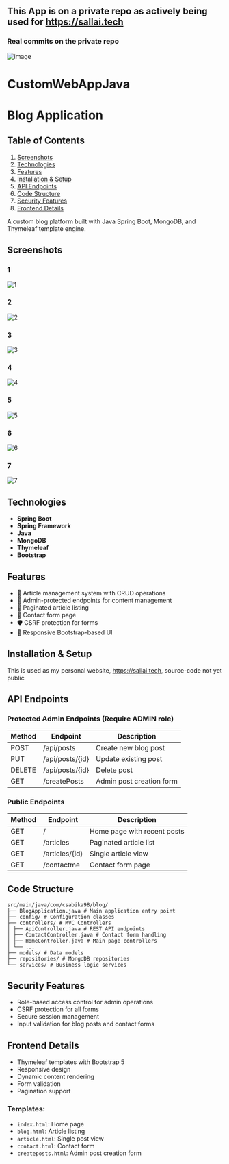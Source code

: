 ## This App is on a private repo as actively being used for https://sallai.tech
### Real commits on the private repo
![image](https://github.com/user-attachments/assets/a50c62f3-8ec4-4cce-bfb4-abda525cdaed)

# CustomWebAppJava
# Blog Application

## Table of Contents

1. [Screenshots](#screenshots)
2. [Technologies](#technologies)  
3. [Features](#features)  
4. [Installation & Setup](#installation--setup)  
5. [API Endpoints](#api-endpoints)  
6. [Code Structure](#code-structure)  
7. [Security Features](#security-features)  
8. [Frontend Details](#frontend-details)  


A custom blog platform built with Java Spring Boot, MongoDB, and Thymeleaf template engine.

## Screenshots
### 1
![1](screenshots/1.png)
### 2
![2](screenshots/2.png)
### 3
![3](screenshots/3.png)
### 4
![4](screenshots/4.png)
### 5
![5](screenshots/5.png)
### 6
![6](screenshots/6.png)
### 7
![7](screenshots/7.png)

## Technologies

- **Spring Boot**
- **Spring Framework**
- **Java**
- **MongoDB**
- **Thymeleaf**
- **Bootstrap**

## Features

- 📝 Article management system with CRUD operations
- 🔐 Admin-protected endpoints for content management
- 📄 Paginated article listing
- 📧 Contact form page
- 🛡️ CSRF protection for forms
- 📱 Responsive Bootstrap-based UI

## Installation & Setup

This is used as my personal website, https://sallai.tech, source-code not yet public

## API Endpoints


### Protected Admin Endpoints (Require ADMIN role)

| Method  | Endpoint          | Description                |
|---------|-------------------|----------------------------|
| POST    | /api/posts        | Create new blog post       |
| PUT     | /api/posts/{id}   | Update existing post       |
| DELETE  | /api/posts/{id}   | Delete post                |
| GET     | /createPosts      | Admin post creation form   |

### Public Endpoints

| Method  | Endpoint          | Description                |
|---------|-------------------|----------------------------|
| GET     | /                 | Home page with recent posts|
| GET     | /articles         | Paginated article list     |
| GET     | /articles/{id}    | Single article view        |
| GET     | /contactme        | Contact form page          |

## Code Structure

```
src/main/java/com/csabika98/blog/
├── BlogApplication.java # Main application entry point
├── config/ # Configuration classes
├── controllers/ # MVC Controllers
│ ├── ApiController.java # REST API endpoints
│ ├── ContactController.java # Contact form handling
│ ├── HomeController.java # Main page controllers
│ └── ...
├── models/ # Data models
├── repositories/ # MongoDB repositories
└── services/ # Business logic services
```


## Security Features

- Role-based access control for admin operations  
- CSRF protection for all forms  
- Secure session management  
- Input validation for blog posts and contact forms  

## Frontend Details

- Thymeleaf templates with Bootstrap 5  
- Responsive design  
- Dynamic content rendering  
- Form validation  
- Pagination support  

### Templates:

- `index.html`: Home page  
- `blog.html`: Article listing  
- `article.html`: Single post view  
- `contact.html`: Contact form  
- `createposts.html`: Admin post creation form  


